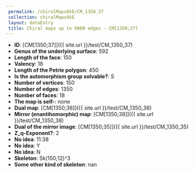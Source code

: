 ```yaml
--- 
 permalink: /chiralMaps6kE/CM_1350_37 
 collection: chiralMaps6kE
 layout: dataEntry
 title: Chiral maps up to 6000 edges - CM[1350;37]
---
```


- **ID**: [CM[1350;37]]({{ site.url }}/test/CM_1350_37)
- **Genus of the underlying surface**: 592
- **Length of the face**: 150
- **Valency**: 18
- **Length of the Petrie polygon**: 450
- **Is the automorphism group solvable?**: S
- **Number of vertices**: 150
- **Number of edges**: 1350
- **Number of faces**: 18
- **The map is self-**: none
- **Dual map**: [CM[1350;36]]({{ site.url }}/test/CM_1350_36)
- **Mirror (enantihomorphic) map**: [CM[1350;38]]({{ site.url }}/test/CM_1350_38)
- **Dual of the mirror image**: [CM[1350;35]]({{ site.url }}/test/CM_1350_35)
- **Z_q-Exponent?**: 2
- **No idea**:  11:38
- **No idea**: Y
- **No idea**: N
- **Skeleton**: Sk(150;12)^3
- **Some other kind of skeleton**: nan
